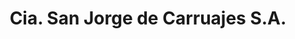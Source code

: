 ---
title: "Cia. San Jorge de Carruajes S.A."
url: /ciudad-autonoma-de-buenos-aires/cia-san-jorge-de-carruajes-s-a/
shop: directores de funerarias
---